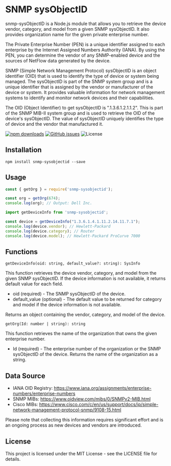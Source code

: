 # SNMP sysObjectID
snmp-sysObjectID is a Node.js module that allows you to retrieve the device vendor, category, and model from a given SNMP sysObjectID. It also provides organization name for the given private enterprise number.

The Private Enterprise Number (PEN) is a unique identifier assigned to each enterprise by the Internet Assigned Numbers Authority (IANA). By using the PEN, you can determine the vendor of any SNMP-enabled device and the sources of NetFlow data generated by the device.

SNMP (Simple Network Management Protocol) sysObjectID is an object identifier (OID) that is used to identify the type of device or system being managed. The sysObjectID is part of the SNMP system group and is a unique identifier that is assigned by the vendor or manufacturer of the device or system. It provides valuable information for network management systems to identify and monitor network devices and their capabilities.

The OID (Object Identifier) to get sysObjectID is ".1.3.6.1.2.1.1.2". This is part of the SNMP MIB-II system group and is used to retrieve the OID of the device's sysObjectID. The value of sysObjectID uniquely identifies the type of device and the vendor that manufactured it.

[![npm downloads](https://img.shields.io/npm/dt/snmp-sysObjectID.svg)](https://www.npmjs.com/package/snmp-sysObjectID)
[![GitHub issues](https://img.shields.io/github/issues/parthiganesh/snmp-sysObjectID)](https://github.com/parthiganesh/snmp-sysObjectID/issues)
![License](https://img.shields.io/github/license/parthiganesh/snmp-sysObjectID)

## Installation
```
npm install snmp-sysobjectid --save
```

## Usage
```javascript
const { getOrg } = require('snmp-sysobjectid');

const org = getOrg(674);
console.log(org); // Output: Dell Inc.
```

```typescript
import getDeviceInfo from 'snmp-sysobjectid';

const device = getDeviceInfo("1.3.6.1.4.1.11.2.14.11.7.1");
console.log(device.vendor); // Hewlett-Packard
console.log(device.category); // Router
console.log(device.model); // Hewlett-Packard ProCurve 7000
```

## Functions

`getDeviceInfo(oid: string, default_value?: string): SysInfo`

This function retrieves the device vendor, category, and model from the given SNMP sysObjectID. If the device information is not available, it returns default value for each field.

 * oid (required) - The SNMP sysObjectID of the device.
 * default_value (optional) - The default value to be returned for category and model if the device information is not available.

Returns an object containing the vendor, category, and model of the device.

`getOrg(Id: number | string): string`

This function retrieves the name of the organization that owns the given enterprise number.

 * Id (required) - The enterprise number of the organization or the SNMP sysObjectID of the device.
Returns the name of the organization as a string.

## Data Source
- IANA OID Registry: https://www.iana.org/assignments/enterprise-numbers/enterprise-numbers
- SNMP MIBs: https://www.oidview.com/mibs/0/SNMPv2-MIB.html
- Cisco MIBs: https://www.cisco.com/c/en/us/support/docs/ip/simple-network-management-protocol-snmp/9108-15.html

Please note that collecting this information requires significant effort and is an ongoing process as new devices and vendors are introduced.

## License
This project is licensed under the MIT License - see the LICENSE file for details.
